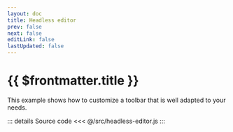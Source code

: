 ```yaml
---
layout: doc
title: Headless editor
prev: false
next: false
editLink: false
lastUpdated: false
---
```


# {{ $frontmatter.title }}

This example shows how to customize a toolbar that is well adapted to your needs.

<script setup>
import { ref, onMounted, onUnmounted } from 'vue';

const toolbarRef = ref(null);
const contentRef = ref(null);

let editor = null;

onMounted(() => {
  if (editor) {
    editor.unmount();
  }
  (async () => {
    const { createHeadlessEditor } = await import('/src/headless-editor');
    editor = createHeadlessEditor({
      toolbarRoot: toolbarRef.value,
      editorRoot: contentRef.value,
    });
  })();
});
onUnmounted(() => {
  if (editor) {
    editor.unmount();
    editor = null;
  }
});
</script>

<div class="vp-raw">
  <div :class="$style.toolbar" ref="toolbarRef"></div>
  <div :class="$style.content" ref="contentRef"></div>
</div>

<style module>
.toolbar {
  margin-top: 16px;
}
.toolbar :global .lake-button {
  margin-right: 8px;
  margin-bottom: 16px;
}
.content {
  border: 1px solid var(--lake-border-color);
  border-radius: 5px;
  height: 300px;
  overflow: auto;
}
.content :global .lake-container {
  min-height: 298px;
}
</style>

::: details Source code
<<< @/src/headless-editor.js
:::
